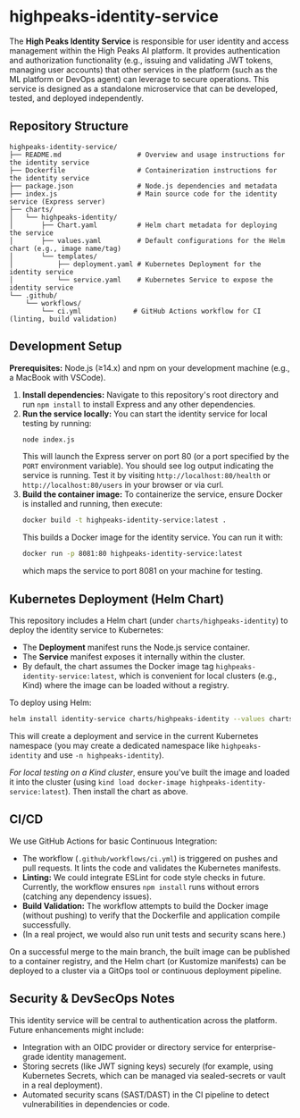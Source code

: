 # highpeaks-identity-service

The **High Peaks Identity Service** is responsible for user identity and access management within the High Peaks AI platform. It provides authentication and authorization functionality (e.g., issuing and validating JWT tokens, managing user accounts) that other services in the platform (such as the ML platform or DevOps agent) can leverage to secure operations. This service is designed as a standalone microservice that can be developed, tested, and deployed independently.

## Repository Structure

```text
highpeaks-identity-service/
├── README.md                   # Overview and usage instructions for the identity service
├── Dockerfile                  # Containerization instructions for the identity service
├── package.json                # Node.js dependencies and metadata
├── index.js                    # Main source code for the identity service (Express server)
├── charts/
│   └── highpeaks-identity/
│       ├── Chart.yaml          # Helm chart metadata for deploying the service
│       ├── values.yaml         # Default configurations for the Helm chart (e.g., image name/tag)
│       └── templates/
│           ├── deployment.yaml # Kubernetes Deployment for the identity service
│           └── service.yaml    # Kubernetes Service to expose the identity service
└── .github/
    └── workflows/
        └── ci.yml             # GitHub Actions workflow for CI (linting, build validation)
```

## Development Setup

**Prerequisites:** Node.js (≥14.x) and npm on your development machine (e.g., a MacBook with VSCode).

1. **Install dependencies:** Navigate to this repository's root directory and run `npm install` to install Express and any other dependencies.
2. **Run the service locally:** You can start the identity service for local testing by running:
   ```bash
   node index.js
   ```
   This will launch the Express server on port 80 (or a port specified by the `PORT` environment variable). You should see log output indicating the service is running. Test it by visiting `http://localhost:80/health` or `http://localhost:80/users` in your browser or via curl.
3. **Build the container image:** To containerize the service, ensure Docker is installed and running, then execute:
   ```bash
   docker build -t highpeaks-identity-service:latest .
   ```
   This builds a Docker image for the identity service. You can run it with:
   ```bash
   docker run -p 8081:80 highpeaks-identity-service:latest
   ```
   which maps the service to port 8081 on your machine for testing.

## Kubernetes Deployment (Helm Chart)

This repository includes a Helm chart (under `charts/highpeaks-identity`) to deploy the identity service to Kubernetes:
- The **Deployment** manifest runs the Node.js service container.
- The **Service** manifest exposes it internally within the cluster.
- By default, the chart assumes the Docker image tag `highpeaks-identity-service:latest`, which is convenient for local clusters (e.g., Kind) where the image can be loaded without a registry.

To deploy using Helm:
```bash
helm install identity-service charts/highpeaks-identity --values charts/highpeaks-identity/values.yaml
```
This will create a deployment and service in the current Kubernetes namespace (you may create a dedicated namespace like `highpeaks-identity` and use `-n highpeaks-identity`).

_For local testing on a Kind cluster_, ensure you've built the image and loaded it into the cluster (using `kind load docker-image highpeaks-identity-service:latest`). Then install the chart as above.

## CI/CD

We use GitHub Actions for basic Continuous Integration:
- The workflow (`.github/workflows/ci.yml`) is triggered on pushes and pull requests. It lints the code and validates the Kubernetes manifests.
- **Linting:** We could integrate ESLint for code style checks in future. Currently, the workflow ensures `npm install` runs without errors (catching any dependency issues).
- **Build Validation:** The workflow attempts to build the Docker image (without pushing) to verify that the Dockerfile and application compile successfully.
- (In a real project, we would also run unit tests and security scans here.)

On a successful merge to the main branch, the built image can be published to a container registry, and the Helm chart (or Kustomize manifests) can be deployed to a cluster via a GitOps tool or continuous deployment pipeline.

## Security & DevSecOps Notes

This identity service will be central to authentication across the platform. Future enhancements might include:
- Integration with an OIDC provider or directory service for enterprise-grade identity management.
- Storing secrets (like JWT signing keys) securely (for example, using Kubernetes Secrets, which can be managed via sealed-secrets or vault in a real deployment).
- Automated security scans (SAST/DAST) in the CI pipeline to detect vulnerabilities in dependencies or code.
